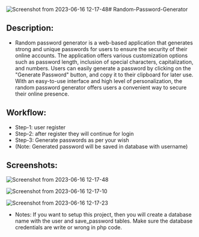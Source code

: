 ![Screenshot from 2023-06-16 12-17-48](https://github.com/Utsav-7/random-password-generator/assets/98468952/2ccdd326-00a0-42c7-836d-7601b2195b6a)# Random-Password-Generator
## Description: 
- Random password generator is a web-based application that generates strong and unique passwords for users to ensure the security of their online accounts. The application offers various customization options such as password length, inclusion of special characters, capitalization, and numbers. Users can easily generate a password by clicking on the "Generate Password" button, and copy it to their clipboard for later use. With an easy-to-use interface and high level of personalization, the random password generator offers users a convenient way to secure their online presence.

## Workflow:
- Step-1: user register
- Step-2: after register they will continue for login
- Step-3: Generate passwords as per your wish 
- (Note: Generated password will be saved in database with username) 

## Screenshots:
![Screenshot from 2023-06-16 12-17-48](https://github.com/Utsav-7/random-password-generator/assets/98468952/c5783643-2bf5-4b2f-9d53-c76746e40fcb)

![Screenshot from 2023-06-16 12-17-10](https://github.com/Utsav-7/random-password-generator/assets/98468952/affd76d8-872f-42ac-96e7-79a0ffecb1c6)

![Screenshot from 2023-06-16 12-17-23](https://github.com/Utsav-7/random-password-generator/assets/98468952/f4f6ba4f-2cea-4736-a7e2-cde338ada634)

- Notes: If you want to setup this project, then you will create a database name with the user and save_password tables. Make sure the database credentials are write or wrong in php code.
